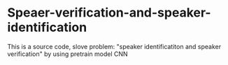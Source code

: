 # Speaer-verification-and-speaker-identification
This is a source code, slove problem: "speaker identificatiton and speaker verification" by using pretrain model CNN
